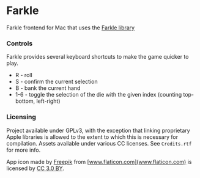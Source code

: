 # Farkle

Farkle frontend for Mac that uses the [Farkle library](https://github.com/Arc676/Farkle)

### Controls

Farkle provides several keyboard shortcuts to make the game quicker to play.
- R - roll
- S - confirm the current selection
- B - bank the current hand
- 1-6 - toggle the selection of the die with the given index (counting top-bottom, left-right)

### Licensing

Project available under GPLv3, with the exception that linking proprietary Apple libraries is allowed to the extent to which this is necessary for compilation. Assets available under various CC licenses. See `Credits.rtf` for more info.

App icon made by [Freepik](http://www.freepik.com) from [www.flaticon.com](www.flaticon.com) is licensed by [CC 3.0 BY](http://creativecommons.org/licenses/by/3.0/).
